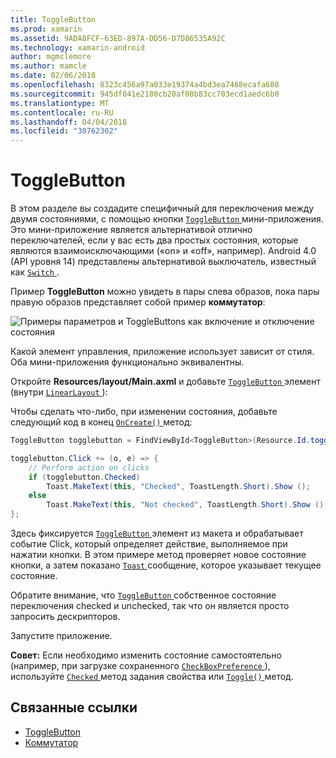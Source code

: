 ```yaml
---
title: ToggleButton
ms.prod: xamarin
ms.assetid: 9ADA8FCF-63ED-897A-DD56-D7D86535A92C
ms.technology: xamarin-android
author: mgmclemore
ms.author: mamcle
ms.date: 02/06/2018
ms.openlocfilehash: 8323c456a97a033e19374a4bd3ea7468ecafa608
ms.sourcegitcommit: 945df041e2180cb20af08b83cc703ecd1aedc6b0
ms.translationtype: MT
ms.contentlocale: ru-RU
ms.lasthandoff: 04/04/2018
ms.locfileid: "30762302"
---
```

# <a name="togglebutton"></a>ToggleButton

В этом разделе вы создадите специфичный для переключения между двумя состояниями, с помощью кнопки [ `ToggleButton` ](https://developer.xamarin.com/api/type/Android.Widget.ToggleButton/) мини-приложения. Это мини-приложение является альтернативой отлично переключателей, если у вас есть два простых состояния, которые являются взаимоисключающими («on» и «off», например). Android 4.0 (API уровня 14) представлены альтернативой выключатель, известный как [ `Switch` ](https://developer.xamarin.com/api/type/Android.Widget.Switch/).

Пример **ToggleButton** можно увидеть в пары слева образов, пока пары правую образов представляет собой пример **коммутатор**:

![Примеры параметров и ToggleButtons как включение и отключение состояния](toggle-button-images/togglebutton-switch.png)  

Какой элемент управления, приложение использует зависит от стиля. Оба мини-приложения функционально эквивалентны.

Откройте **Resources/layout/Main.axml** и добавьте [ `ToggleButton` ](https://developer.xamarin.com/api/type/Android.Widget.ToggleButton/) элемент (внутри [ `LinearLayout` ](https://developer.xamarin.com/api/type/Android.Widget.LinearLayout/)):

Чтобы сделать что-либо, при изменении состояния, добавьте следующий код в конец [ `OnCreate()` ](https://developer.xamarin.com/api/member/Android.App.Activity.OnCreate/p/Android.OS.Bundle/Android.OS.PersistableBundle) метод:

```csharp
ToggleButton togglebutton = FindViewById<ToggleButton>(Resource.Id.togglebutton);

togglebutton.Click += (o, e) => {
    // Perform action on clicks
    if (togglebutton.Checked)
        Toast.MakeText(this, "Checked", ToastLength.Short).Show ();
    else
        Toast.MakeText(this, "Not checked", ToastLength.Short).Show ();
};
```

Здесь фиксируется [ `ToggleButton` ](https://developer.xamarin.com/api/type/Android.Widget.ToggleButton/) элемент из макета и обрабатывает событие Click, который определяет действие, выполняемое при нажатии кнопки. В этом примере метод проверяет новое состояние кнопки, а затем показано [ `Toast` ](https://developer.xamarin.com/api/type/Android.Widget.Toast/) сообщение, которое указывает текущее состояние.

Обратите внимание, что [ `ToggleButton` ](https://developer.xamarin.com/api/type/Android.Widget.ToggleButton/) собственное состояние переключения checked и unchecked, так что он является просто запросить дескрипторов.

Запустите приложение.


**Совет:** Если необходимо изменить состояние самостоятельно (например, при загрузке сохраненного [ `CheckBoxPreference` ](https://developer.xamarin.com/api/type/Android.Preferences.CheckBoxPreference/)), используйте [ `Checked` ](https://developer.xamarin.com/api/property/Android.Widget.CompoundButton.Checked/) метод задания свойства или [ `Toggle()` ](https://developer.xamarin.com/api/member/Android.Widget.CompoundButton.Toggle/) метод.


## <a name="related-links"></a>Связанные ссылки

- [ToggleButton](http://developer.android.com/reference/android/widget/ToggleButton.html)
- [Коммутатор](http://developer.android.com/reference/android/widget/Switch.html)
